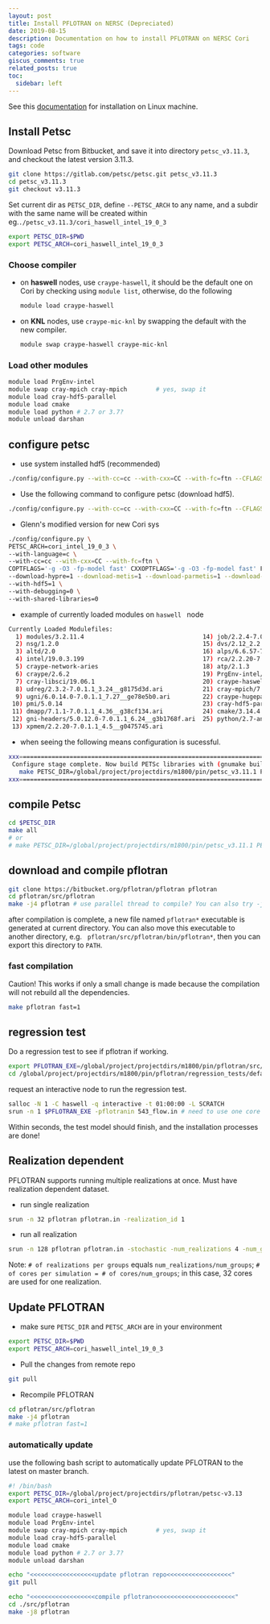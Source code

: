 ```yaml
---
layout: post
title: Install PFLOTRAN on NERSC (Depreciated)
date: 2019-08-15 
description: Documentation on how to install PFLOTRAN on NERSC Cori
tags: code 
categories: software
giscus_comments: true
related_posts: true
toc:
  sidebar: left
---
```


See this [documentation](https://www.pflotran.org/documentation/user_guide/how_to/installation/linux.html#linux-install) for installation on Linux machine.

## Install Petsc

Download Petsc from Bitbucket, and save it into directory `petsc_v3.11.3`, and checkout the latest version 3.11.3.

```bash
git clone https://gitlab.com/petsc/petsc.git petsc_v3.11.3
cd petsc_v3.11.3
git checkout v3.11.3
```

Set current dir as `PETSC_DIR`, define `--PETSC_ARCH` to any name, and a subdir with the same name will be created within eg.`./petsc_v3.11.3/cori_haswell_intel_19_0_3`

```bash
export PETSC_DIR=$PWD
export PETSC_ARCH=cori_haswell_intel_19_0_3
```

### Choose compiler

- on **haswell** nodes, use `craype-haswell`,  it should be the default one on Cori by checking using `module list`,  otherwise,  do the following

  ```bash
  module load craype-haswell
  ```

- on **KNL** nodes, use `craype-mic-knl` by swapping the default with the new compiler.

  ```bash
  module swap craype-haswell craype-mic-knl
  ```


### Load other modules

```bash
module load PrgEnv-intel
module swap cray-mpich cray-mpich        # yes, swap it
module load cray-hdf5-parallel
module load cmake
module load python # 2.7 or 3.7?
module unload darshan
```

## configure petsc

- use system installed hdf5 (recommended)

```bash
./config/configure.py --with-cc=cc --with-cxx=CC --with-fc=ftn --CFLAGS='-fast -no-ipo' --CXXFLAGS='-fast -no-ipo' --FFLAGS='-fast -no-ipo' --with-shared-libraries=0 --with-debugging=0 --with-clanguage=c --PETSC_ARCH=$PETSC_ARCH --download-parmetis=1 --download-metis=1 --with-hdf5=1 --with-c2html=0 --download-mumps=1 --download-scalapack=1 --with-clib-autodetect=0 --with-fortranlib-autodetect=0 --with-cxxlib-autodetect=0 --LIBS=-lstdc++
```

- Use the following command to configure petsc (download hdf5).

```bash
./config/configure.py --with-cc=cc --with-cxx=CC --with-fc=ftn --CFLAGS='-fast -no-ipo' --CXXFLAGS='-fast -no-ipo' --FFLAGS='-fast -no-ipo' --with-shared-libraries=0 --with-debugging=0 --with-clanguage=c --PETSC_ARCH=$PETSC_ARCH --download-parmetis=1 --download-metis=1 --download-hdf5=1 --with-c2html=0 --with-clib-autodetect=0 --with-fortranlib-autodetect=0 --with-cxxlib-autodetect=0 --LIBS=-lstdc++
```

- Glenn's modified version for new Cori sys

```bash
./config/configure.py \
PETSC_ARCH=cori_intel_19_0_3 \
--with-language=c \
--with-cc=cc --with-cxx=CC --with-fc=ftn \
COPTFLAGS='-g -O3 -fp-model fast' CXXOPTFLAGS='-g -O3 -fp-model fast' FOPTFLAGS='-g -O3 -fp-model fast' \
--download-hypre=1 --download-metis=1 --download-parmetis=1 --download-mumps=1 --download-scalapack=1 \
--with-hdf5=1 \
--with-debugging=0 \
--with-shared-libraries=0
```

- example of currently loaded modules on `haswell ` node

```bash
Currently Loaded Modulefiles:
  1) modules/3.2.11.4                                 14) job/2.2.4-7.0.1.1_3.29__g36b56f4.ari
  2) nsg/1.2.0                                        15) dvs/2.12_2.2.151-7.0.1.1_5.29__g7eb5e703
  3) altd/2.0                                         16) alps/6.6.57-7.0.1.1_5.1__g1b735148.ari
  4) intel/19.0.3.199                                 17) rca/2.2.20-7.0.1.1_4.33__g8e3fb5b.ari
  5) craype-network-aries                             18) atp/2.1.3
  6) craype/2.6.2                                     19) PrgEnv-intel/6.0.5
  7) cray-libsci/19.06.1                              20) craype-haswell
  8) udreg/2.3.2-7.0.1.1_3.24__g8175d3d.ari           21) cray-mpich/7.7.10
  9) ugni/6.0.14.0-7.0.1.1_7.27__ge78e5b0.ari         22) craype-hugepages2M
 10) pmi/5.0.14                                       23) cray-hdf5-parallel/1.10.5.2
 11) dmapp/7.1.1-7.0.1.1_4.36__g38cf134.ari           24) cmake/3.14.4
 12) gni-headers/5.0.12.0-7.0.1.1_6.24__g3b1768f.ari  25) python/2.7-anaconda-2019.07
 13) xpmem/2.2.20-7.0.1.1_4.5__g0475745.ari
```



- when seeing the following means configuration is sucessful.

```bash
xxx=========================================================================xxx
 Configure stage complete. Now build PETSc libraries with (gnumake build):
   make PETSC_DIR=/global/project/projectdirs/m1800/pin/petsc_v3.11.1 PETSC_ARCH=cori_haswell_intel_19_0_3 all
xxx=========================================================================xxx
```

## compile Petsc

```bash
cd $PETSC_DIR
make all
# or
# make PETSC_DIR=/global/project/projectdirs/m1800/pin/petsc_v3.11.1 PETSC_ARCH=cori_haswell_intel_19_0_3 all
```

## download and compile pflotran

```bash
git clone https://bitbucket.org/pflotran/pflotran pflotran
cd pflotran/src/pflotran
make -j4 pflotran # use parallel thread to compile? You can also try -j8, -j16... if more cores are available
```

after compilation is complete, a new file named `pflotran*` executable is generated at current directory. You can also move this executable to another directory, e.g. ` pflotran/src/pflotran/bin/pflotran*`, then you can export this directory to `PATH`.

### fast compilation	

Caution! This works if only a small change is made because the compilation will not rebuild all the dependencies.

```bash
make pflotran fast=1
```

## regression test

Do a regression test to see if pflotran if working.

```bash
export PFLOTRAN_EXE=/global/project/projectdirs/m1800/pin/pflotran/src/pflotran/pflotran
cd /global/project/projectdirs/m1800/pin/pflotran/regression_tests/default/543
```

request an interactive node to run the regression test.

```bash
salloc -N 1 -C haswell -q interactive -t 01:00:00 -L SCRATCH 
srun -n 1 $PFLOTRAN_EXE -pflotranin 543_flow.in # need to use one core to run this example
```

Within seconds, the test model should finish, and the installation processes are done!

## Realization dependent

PFLOTRAN supports running multiple realizations at once. Must have realization dependent dataset.

- run single realization

```bash
srun -n 32 pflotran pflotran.in -realization_id 1
```

- run all realization

```bash
srun -n 128 pflotran pflotran.in -stochastic -num_realizations 4 -num_groups 4
```

Note: `# of realizations per groups` equals `num_realizations/num_groups`; `# of cores per simulation = # of cores/num_groups`; in this case, 32 cores are used for one realization.

## Update PFLOTRAN

-  make sure `PETSC_DIR` and `PETSC_ARCH` are in your environment

```bash
export PETSC_DIR=$PWD
export PETSC_ARCH=cori_haswell_intel_19_0_3
```

- Pull the changes from remote repo

```bash
git pull 
```

- Recompile PFLOTRAN

```bash
cd pflotran/src/pflotran
make -j4 pflotran
# make pflotran fast=1
```

### automatically update

use the following bash script to automatically update PFLOTRAN to the latest on master branch.

```bash
#! /bin/bash
export PETSC_DIR=/global/project/projectdirs/pflotran/petsc-v3.13
export PETSC_ARCH=cori_intel_O

module load craype-haswell
module load PrgEnv-intel
module swap cray-mpich cray-mpich        # yes, swap it
module load cray-hdf5-parallel
module load cmake
module load python # 2.7 or 3.7?
module unload darshan

echo "<<<<<<<<<<<<<<<<<<update pflotran repo<<<<<<<<<<<<<<<<<<"
git pull

echo "<<<<<<<<<<<<<<<<<<compile pflotran<<<<<<<<<<<<<<<<<<<<<<<"
cd ./src/pflotran
make -j8 pflotran
```

